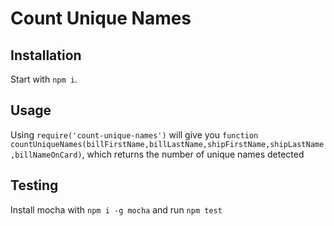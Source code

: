 # Count Unique Names

## Installation
Start with `npm i`.

## Usage
Using `require('count-unique-names')` will give you `function countUniqueNames(billFirstName,billLastName,shipFirstName,shipLastName,billNameOnCard)`, which returns the number of unique names detected

## Testing
Install mocha with `npm i -g mocha` and run `npm test`
